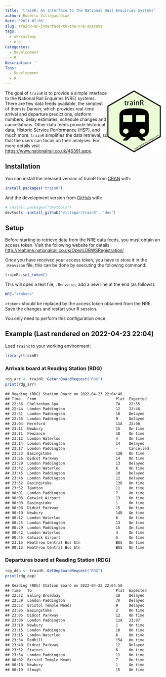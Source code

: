 ```yaml
---
title: 'trainR: An Interface to the National Rail Enquiries Systems'
author: Roberto Villegas-Diaz
date: '2021-02-08'
slug: trainR-an-interface-to-the-nre-systems
tags:
  - uk-railway
  - nre
Categories:
  - Development
  - R
Description: ''
Tags:
  - Development
  - R
---
```


<img src="https://raw.githubusercontent.com/villegar/trainR/main/inst/images/logo.png" alt="logo" align="right" height=200px/>

The goal of `trainR` is to provide a simple interface to the 
National Rail Enquiries (NRE) systems. There are few data feeds 
available, the simplest of them is Darwin, which provides real-time 
arrival and departure predictions, platform numbers, delay estimates, 
schedule changes and cancellations. Other data feeds provide historical 
data, Historic Service Performance (HSP), and much more. `trainR` 
simplifies the data retrieval, so that the users can focus on their 
analyses. For more details visit 
https://www.nationalrail.co.uk/46391.aspx.

## Installation

You can install the released version of trainR from [CRAN](https://CRAN.R-project.org) with:

``` r
install.packages("trainR")
```

And the development version from [GitHub](https://github.com/) with:

``` r
# install.packages("devtools")
devtools::install_github("villegar/trainR", "dev")
```

## Setup
Before starting to retrieve data from the NRE data feeds, you must obtain an access token. 
Visit the following website for details: http://realtime.nationalrail.co.uk/OpenLDBWSRegistration/

Once you have received your access token, you have to store it in the `.Renviron` file; this can be 
done by executing the following command:


```r
trainR::set_token()
```

This will open a text file, `.Renviron`, add a new line at the end (as follows):

```bash
NRE="<token>"
```

`<token>` should be replaced by the access token obtained from the NRE. Save the changes and restart 
your R session.

You only need to perform this configuration once.

## Example (Last rendered on 2022-04-23 22:04)

Load `trainR` to your working environment:

```r
library(trainR)
```

### Arrivals board at Reading Station (RDG)


```r
rdg_arr <- trainR::GetArrBoardRequest("RDG")
print(rdg_arr)
```

```
## Reading (RDG) Station Board on 2022-04-23 22:04:46
## Time   From                                    Plat  Expected
## 22:36  Cheltenham Spa                          7A    22:55
## 22:44  London Paddington                       12    22:46
## 22:51  London Paddington                       10    Delayed
## 22:56  London Paddington                       9     Delayed
## 23:04  Hereford                                11A   23:06
## 23:11  Newbury                                 15    On time
## 23:11  Penzance                                10    On time
## 23:12  London Waterloo                         4     On time
## 23:14  London Paddington                       14    Delayed
## 23:17  London Paddington                       -     Cancelled
## 23:23  Basingstoke                             12B   On time
## 23:26  Didcot Parkway                          14    On time
## 23:29  London Paddington                       13    Delayed
## 23:42  London Waterloo                         6     On time
## 23:45  London Paddington                       10    Delayed
## 23:46  London Paddington                       12    Delayed
## 23:52  Basingstoke                             13B   On time
## 23:52  Taunton                                 11    On time
## 00:01  London Paddington                       7     On time
## 00:03  Gatwick Airport                         13    On time
## 00:08  Basingstoke                             1     On time
## 00:08  Didcot Parkway                          15    On time
## 00:10  Newbury                                 14B   On time
## 00:12  London Waterloo                         6     On time
## 00:25  London Paddington                       13    On time
## 00:29  London Paddington                       15    On time
## 00:42  London Waterloo                         4     On time
## 00:45  Gatwick Airport                         5     On time
## 23:15  Heathrow Central Bus Stn                BUS   On time
## 00:15  Heathrow Central Bus Stn                BUS   On time
```

### Departures board at Reading Station (RDG)


```r
rdg_dep <- trainR::GetDepBoardRequest("RDG")
print(rdg_dep)
```

```
## Reading (RDG) Station Board on 2022-04-23 22:04:50
## Time   To                                      Plat  Expected
## 22:22  Ealing Broadway                         10    Delayed
## 22:39  London Paddington                       7A    Delayed
## 22:57  Bristol Temple Meads                    9     Delayed
## 23:05  Basingstoke                             2     On time
## 23:05  Didcot Parkway                          12    On time
## 23:06  London Paddington                       11A   23:07
## 23:10  Newbury                                 1     On time
## 23:15  London Paddington                       10    On time
## 23:15  London Waterloo                         6     On time
## 23:34  Redhill                                 15A   On time
## 23:48  Didcot Parkway                          12    Delayed
## 23:52  Staines                                 6     On time
## 23:54  London Paddington                       11    On time
## 00:02  Bristol Temple Meads                    7     On time
## 00:18  Newbury                                 1     On time
## 00:19  Slough                                  15    On time
```
